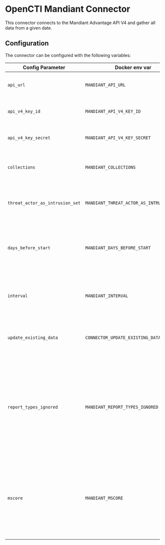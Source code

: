 # OpenCTI Mandiant Connector

This connector connects to the Mandiant Advantage API V4 and gather all data from a given date.

## Configuration

The connector can be configured with the following variables:

| Config Parameter | Docker env var | Default | Description |
| ---------------------------- | ---------------------------------------- | --------------------------------------------------- | --------------------------------------------------------------------------------------------------------- |
| `api_url` | `MANDIANT_API_URL` | `https://api.intelligence.mandiant.com` | The base URL for the Mandiant API. |
| `api_v4_key_id` | `MANDIANT_API_V4_KEY_ID` | `ChangeMe` | The Mandiant API client ID. |
| `api_v4_key_secret` | `MANDIANT_API_V4_KEY_SECRET` | `ChangeMe` | The Mandiant API client secret. |
| `collections` | `MANDIANT_COLLECTIONS` | `actor,malware,indicator,vulnerability,report` | Specify what Collections you want to pull. |
| `threat_actor_as_intrusion_set` | `MANDIANT_THREAT_ACTOR_AS_INTRUSION_SET` | `true` | If true, then threat actors will be added to intrusion set. |
| `days_before_start` | `MANDIANT_DAYS_BEFORE_START` | `89` | The Mandiant API limits the import start date to be less than 90 days. |
| `interval` | `MANDIANT_INTERVAL` | `60` | In minutes, the amount of time between each run of the connector. |
| `update_existing_data` | `CONNECTOR_UPDATE_EXISTING_DATA` | `false` | If true, then the connector will update existing data. |
| `report_types_ignored` | `MANDIANT_REPORT_TYPES_IGNORED` | `Vulnerability Report` | This ignores certain report types, the amount of reports daily and the amount of repetitive software creating extensive delay processing reports. |
| `mscore` | `MANDIANT_MSCORE` | `0` | Defines the minimum Indicator Confidence Score to return. A good starting point is 80 if looking for malicious indicators. |